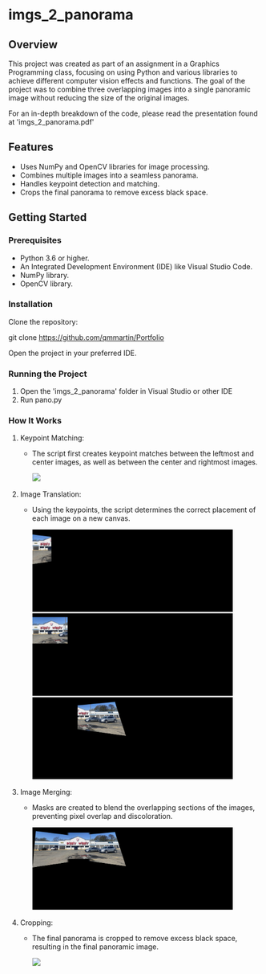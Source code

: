 # imgs_2_panorama

## Overview
This project was created as part of an assignment in a Graphics Programming class, focusing on using Python and various libraries to achieve different computer vision effects and functions. The goal of the project was to combine three overlapping images into a single panoramic image without reducing the size of the original images.

For an in-depth breakdown of the code, please read the presentation found at 'imgs_2_panorama.pdf'

## Features
- Uses NumPy and OpenCV libraries for image processing.
- Combines multiple images into a seamless panorama.
- Handles keypoint detection and matching.
- Crops the final panorama to remove excess black space.

## Getting Started

### Prerequisites
- Python 3.6 or higher.
- An Integrated Development Environment (IDE) like Visual Studio Code.
- NumPy library.
- OpenCV library.

### Installation
Clone the repository:

git clone https://github.com/qmmartin/Portfolio

Open the project in your preferred IDE.

### Running the Project
1. Open the 'imgs_2_panorama' folder in Visual Studio or other IDE
2. Run pano.py

### How It Works
1. Keypoint Matching:
   - The script first creates keypoint matches between the leftmost and center images, as well as between the center and rightmost images.

        <img src="output_imgs\matches.png" width="400">

2. Image Translation:
   - Using the keypoints, the script determines the correct placement of each image on a new canvas.

        <img src="output_imgs\out1.png" width="400">  <img src="output_imgs\out2.png" width="400">  <img src="output_imgs\out3.png" width="400">

3. Image Merging:
   - Masks are created to blend the overlapping sections of the images, preventing pixel overlap and discoloration.

        <img src="output_imgs\panoFinal.png" width="400">

4. Cropping:
   - The final panorama is cropped to remove excess black space, resulting in the final panoramic image.

        <img src="output_imgs\cropped_panoFinal.png" width="400">